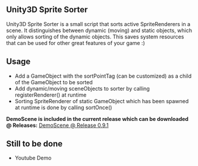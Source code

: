 ## Unity3D Sprite Sorter



Unity3D Sprite Sorter is a small script that sorts active SpriteRenderers in a scene. It distinguishes between dynamic (moving) and static objects, which only allows sorting of the dynamic objects. This saves system resources that can be used for other great features of your game :)


## Usage

  - Add a GameObject with the sortPointTag (can be customized) as a child of the GameObject to be sorted
  - Add dynamic/moving sceneObjects to sorter by calling registerRenderer() at runtime
  - Sorting SpriteRenderer of static GameObject which has been spawned at runtime is done by calling sortOnce()
 
**DemoScene is included in the current release which can be downloaded @ Releases:** [DemoScene @ Release 0.9.1](https://github.com/IamCrypt0n/Unity3D-Sprite-sorter/releases/tag/0.9.2)

## Still to be done
  - Youtube Demo
